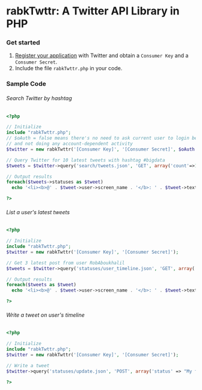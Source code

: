 rabkTwttr: A Twitter API Library in PHP
=========

### Get started

1. [Register your application](https://dev.twitter.com/apps/new) with Twitter and obtain a `Consumer Key` and a `Consumer Secret`.
2. Include the file `rabkTwttr.php` in your code.

### Sample Code





###### Search Twitter by hashtag
```php
<?php

// Initialize
include "rabkTwttr.php";
// $oAuth = false means there's no need to ask current user to login because we're only searching Twitter,
// and not doing any account-dependent activity
$twitter = new rabkTwttr('[Consumer Key]', '[Consumer Secret]', $oAuth = false);

// Query Twitter for 10 latest tweets with hashtag #bigdata
$tweets = $twitter->query('search/tweets.json', 'GET', array('count'=>10, 'q'=>"#bigdata"));

// Output results
foreach($tweets->statuses as $tweet)
  echo '<li><b>@' . $tweet->user->screen_name . '</b>: ' . $tweet->text . '</li>';

?>
```

###### List a user's latest tweets
```php
<?php

// Initialize
include "rabkTwttr.php";
$twitter = new rabkTwttr('[Consumer Key]', '[Consumer Secret]');

// Get 3 latest post from user RobAboukhalil
$tweets = $twitter->query('statuses/user_timeline.json', 'GET', array('count'=>3, 'screen_name'=>'RobAboukhalil'));

// Output results
foreach($tweets as $tweet)
  echo '<li><b>@' . $tweet->user->screen_name . '</b>: ' . $tweet->text . '</li>';

?>
```

###### Write a tweet on user's timeline
```php
<?php

// Initialize
include "rabkTwttr.php";
$twitter = new rabkTwttr('[Consumer Key]', '[Consumer Secret]');

// Write a tweet
$twitter->query('statuses/update.json', 'POST', array('status' => "My first tweet using the rabkTwttr Twitter library! http://github.com/robertaboukhalil/rabkTwttr"));

?>
```
